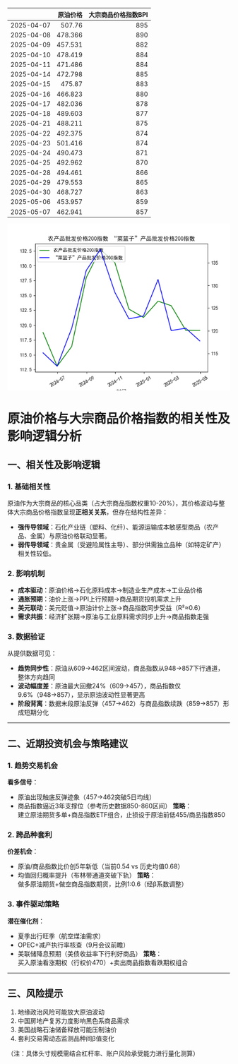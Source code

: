 |            |   原油价格 |   大宗商品价格指数BPI |
|:-----------|-----------:|----------------------:|
| 2025-04-07 |    507.76  |                   895 |
| 2025-04-08 |    478.366 |                   890 |
| 2025-04-09 |    457.531 |                   882 |
| 2025-04-10 |    478.419 |                   884 |
| 2025-04-11 |    471.486 |                   884 |
| 2025-04-14 |    472.798 |                   885 |
| 2025-04-15 |    475.87  |                   883 |
| 2025-04-16 |    466.823 |                   880 |
| 2025-04-17 |    482.036 |                   878 |
| 2025-04-18 |    489.603 |                   877 |
| 2025-04-21 |    488.211 |                   875 |
| 2025-04-22 |    492.375 |                   874 |
| 2025-04-23 |    501.416 |                   874 |
| 2025-04-24 |    490.473 |                   871 |
| 2025-04-25 |    492.962 |                   870 |
| 2025-04-28 |    494.461 |                   866 |
| 2025-04-29 |    479.553 |                   865 |
| 2025-04-30 |    468.727 |                   863 |
| 2025-05-06 |    453.957 |                   859 |
| 2025-05-07 |    462.941 |                   857 |

![图](MSCI_copper.png)



# 原油价格与大宗商品价格指数的相关性及影响逻辑分析

## 一、相关性及影响逻辑

### 1. **基础相关性**
原油作为大宗商品的核心品类（占大宗商品指数权重10-20%），其价格波动与整体大宗商品价格指数呈现**正相关关系**，但存在结构性差异：
- **强传导领域**：石化产业链（塑料、化纤）、能源运输成本敏感型商品（农产品、金属）与原油价格联动显著。
- **弱传导领域**：贵金属（受避险属性主导）、部分供需独立品种（如特定矿产）相关性较低。

### 2. **影响机制**
- **成本驱动**：原油价格→石化原料成本→制造业生产成本→工业品价格
- **通胀预期**：油价上涨→PPI上行预期→商品期货投机需求上升
- **美元联动**：美元贬值→原油计价上涨→商品指数同步受益（R²≈0.6）
- **需求共振**：经济扩张期→原油与工业原料需求同步上升→商品指数走强

### 3. **数据验证**
从提供数据可见：
- **趋势同步性**：原油从609→462区间波动，商品指数从948→857下行通道，整体方向趋同
- **波动幅度差**：原油最大回撤24%（609→457），商品指数仅9.6%（948→857），显示原油波动性显著更高
- **阶段背离**：数据末段原油反弹（457→462）与商品指数续跌（859→857）形成短期分化

---

## 二、近期投资机会与策略建议

### 1. **趋势交易机会**
**看多信号**：
- 原油出现触底反弹迹象（457→462突破5日均线）
- 商品指数逼近3年支撑位（参考历史数据850-860区间）
**策略**：  
建立原油期货多单+商品指数ETF组合，止损设于原油前低455/商品指数850

### 2. **跨品种套利**
**价差机会**：
- 原油/商品指数比价创5年新低（当前0.54 vs 历史均值0.68）
- 均值回归概率提升（布林带通道突破下轨）
**策略**：  
做多原油期货+做空商品指数期货，比例1:0.6（经β系数调整）

### 3. **事件驱动策略**
**潜在催化剂**：
- 夏季出行旺季（航空煤油需求）
- OPEC+减产执行率核查（9月会议前瞻）
- 美联储降息预期（美债收益率下行利好商品）
**策略**：  
买入原油看涨期权（行权价470）+卖出商品指数看跌期权组合

---

## 三、风险提示
1. 地缘政治风险可能放大原油波动
2. 中国房地产复苏力度影响黑色系商品需求
3. 美国战略石油储备释放可能压制油价
4. 套利交易需动态监测品种间β值变化

（注：具体头寸规模需结合杠杆率、账户风险承受能力进行量化测算）